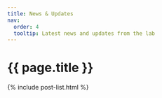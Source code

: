 ```yaml
---
title: News & Updates
nav:
  order: 4
  tooltip: Latest news and updates from the lab
---
```


# {{ page.title }}

{% include post-list.html %}

